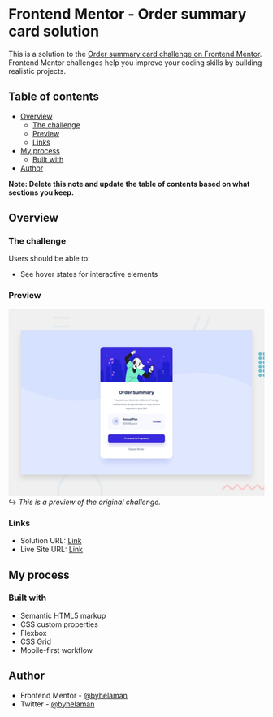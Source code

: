# Frontend Mentor - Order summary card solution

This is a solution to the [Order summary card challenge on Frontend Mentor](https://www.frontendmentor.io/challenges/order-summary-component-QlPmajDUj). Frontend Mentor challenges help you improve your coding skills by building realistic projects. 

## Table of contents

- [Overview](#overview)
  - [The challenge](#the-challenge)
  - [Preview](#preview)
  - [Links](#links)
- [My process](#my-process)
  - [Built with](#built-with)
- [Author](#author)

**Note: Delete this note and update the table of contents based on what sections you keep.**

## Overview

### The challenge

Users should be able to:

- See hover states for interactive elements

### Preview

![](./design/desktop-preview.jpg)
\
↪ *This is a preview of the original challenge.*

### Links

- Solution URL: [Link](https://github.com/byhelaman/order-summary-component)
- Live Site URL: [Link](https://hungry-perlman-7ae2c1.netlify.app)

## My process

### Built with

- Semantic HTML5 markup
- CSS custom properties
- Flexbox
- CSS Grid
- Mobile-first workflow

## Author
- Frontend Mentor - [@byhelaman](https://www.frontendmentor.io/profile/byhelaman)
- Twitter - [@byhelaman](https://www.twitter.com/byhelaman)
